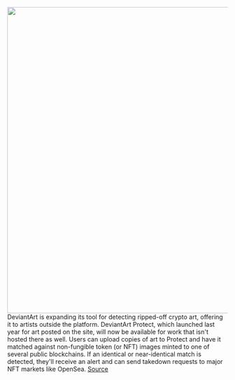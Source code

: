<img src='https://cdn.vox-cdn.com/thumbor/0utJS8_J6Sgr3juGWQni6dEAnCY=/0x0:1192x670/1200x800/filters:focal(503x243:693x433)/cdn.vox-cdn.com/uploads/chorus_image/image/70878057/asset2a___same__1__by_team_demiqzt_pre.0.png' width='700px' /><br/>
DeviantArt is expanding its tool for detecting ripped-off crypto art, offering it to artists outside the platform. DeviantArt Protect, which launched last year for art posted on the site, will now be available for work that isn't hosted there as well. Users can upload copies of art to Protect and have it matched against non-fungible token (or NFT) images minted to one of several public blockchains. If an identical or near-identical match is detected, they'll receive an alert and can send takedown requests to major NFT markets like OpenSea.
<a href='https://www.theverge.com/2022/5/17/23077174/deviantart-protect-nft-crypto-stolen-art-blockchain-detection'> Source <a/>
